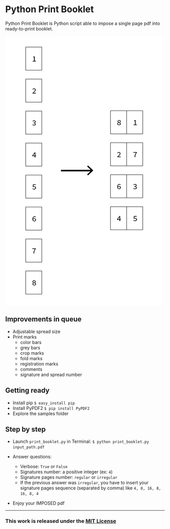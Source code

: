 Python Print Booklet
============

Python Print Booklet is Python script able to impose a single page pdf into ready-to-print booklet.

![Example](example_diagram.png "Example")

## Improvements in queue
* Adjustable spread size
* Print marks
  * color bars
  * grey bars
  * crop marks
  * fold marks
  * registration marks
  * comments
  * signature and spread number


## Getting ready

* Install pip `$ easy_install pip`
* Install PyPDF2 `$ pip install PyPDF2`
* Explore the samples folder


## Step by step

* Launch `print_booklet.py` in Terminal:
`$ python print_booklet.py input_path.pdf`

* Answer questions:
  * Verbose: `True` or `False`
  * Signatures number: a positive integer (ex: `4`)
  * Signature pages number: `regular` or `irregular`
  * If the previous answer was `irregular`, you have to insert your signature pages sequence (separated by comma) like `4, 8, 16, 8, 16, 8, 4`

* Enjoy your IMPOSED pdf

* * *
### This work is released under the [MIT License](http://opensource.org/licenses/MIT)
